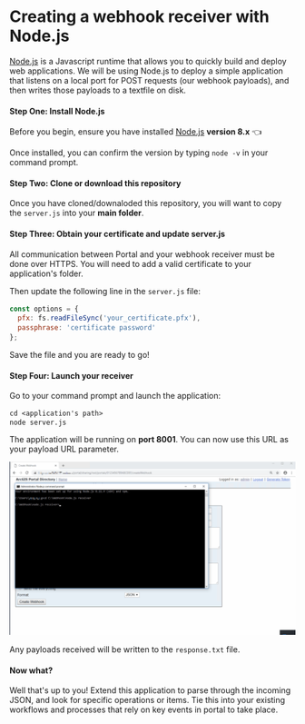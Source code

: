 # Creating a webhook receiver with Node.js
[Node.js](https://nodejs.org/en/about/) is a Javascript runtime that allows you to quickly build and deploy web applications.  We will be using Node.js to deploy a simple application that listens on a local port for POST requests (our webhook payloads), and then writes those payloads to a textfile on disk.  

#### Step One: Install Node.js
Before you begin, ensure you have installed [Node.js](https://nodejs.org/dist/latest-v8.x/) **version 8.x** :point_left:  

Once installed, you can confirm the version by typing `node -v` in your command prompt. 


#### Step Two: Clone or download this repository
Once you have cloned/downaloded this repository, you will want to copy the `server.js` into your  **main folder**.  


#### Step Three: Obtain your certificate and update server.js
All communication between Portal and your webhook receiver must be done over HTTPS.  You will need to add a valid certificate to your application's folder. 

Then update the following line in the `server.js` file:
```javascript
const options = {
  pfx: fs.readFileSync('your_certificate.pfx'),
  passphrase: 'certificate password'
};
```
Save the file and you are ready to go! 


#### Step Four: Launch your receiver
Go to your command prompt and launch the application:
```base
cd <application's path>
node server.js
```
The application will be running on **port 8001**.  You can now use this URL as your payload URL parameter.  

<img src="../../../images/nodeJS.gif"> 

Any payloads received will be written to the `response.txt` file. 

#### Now what?
Well that's up to you!  Extend this application to parse through the incoming JSON, and look for specific operations or items.  Tie this into your existing workflows and processes that rely on key events in portal to take place.  
